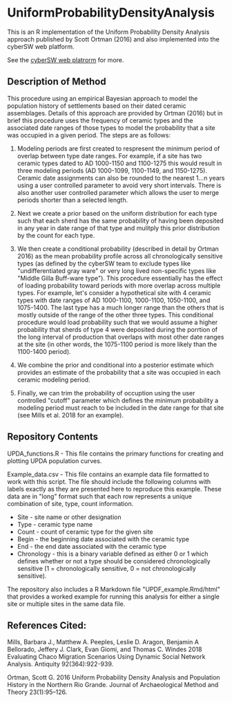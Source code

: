# UniformProbabilityDensityAnalysis
This is an R implementation of the Uniform Probability Density Analysis approach published by Scott Ortman (2016) and also implemented into the cyberSW web platform.

See the [cyberSW web platrorm](https://www.cybersw.org) for more.

## Description of Method

This procedure using an empirical Bayesian approach to model the population history of settlements based on their dated ceramic assemblages. Details of this approach are provided by Ortman (2016) but in brief this procedure uses the frequency of ceramic types and the associated date ranges of those types to model the probability that a site was occupied in a given period. The steps are as follows:

1) Modeling periods are first created to respresent the minimum period of overlap between type date ranges. For example, if a site has two ceramic types dated to AD 1000-1150 and 1100-1275 this would result in three modeling periods (AD 1000-1099, 1100-1149, and 1150-1275). Ceramic date assignments can also be rounded to the nearest 1...n years using a user controlled parameter to avoid very short intervals. There is also another user controlled parameter which allows the user to merge periods shorter than a selected length.

2) Next we create a prior based on the uniform distribution for each type such that each sherd has the same probability of having been deposited in any year in date range of that type and mulitply this prior distribution by the count for each type.

3) We then create a conditional probability (described in detail by Ortman 2016) as the mean probability profile across all chronologically sensitive types (as defined by the cyberSW team to exclude types like "undifferentiated gray ware" or very long lived non-specific types like "Middle Gilla Buff-ware type"). This procedure essentially has the effect of loading probability toward periods with more overlap across multiple types. For example, let's consider a hypothetical site with 4 ceramic types with date ranges of AD 1000-1100, 1000-1100, 1050-1100, and 1075-1400. The last type has a much longer range than the others that is mostly outside of the range of the other three types. This conditional procedure would load probability such that we would assume a higher probability that sherds of type 4 were deposited during the porrtion of the long interval of production that overlaps with most other date ranges at the site (in other words, the 1075-1100 period is more likely than the 1100-1400 period). 

4) We combine the prior and conditional into a posterior estimate which provides an estimate of the probability that a site was occupied in each ceramic modeling period.

5) Finally, we can trim the probability of occuption using the user controlled "cutoff" parameter which defines the minimum probability a modeling period must reach to be included in the date range for that site (see Mills et al. 2018 for an example). 

## Repository Contents

UPDA_functions.R - This file contains the primary functions for creating and plotting UPDA population curves.

Example_data.csv - This file contains an example data file formatted to work with this script. The file should include the following columns with labels exactly as they are presented here to reproduce this example. These data are in "long" format such that each row represents a unique combination of site, type, count information. 

  * Site - site name or other designation
  * Type - ceramic type name 
  * Count - count of ceramic type for the given site
  * Begin - the beginning date associated with the ceramic type
  * End - the end date associated with the ceramic type
  * Chronology - this is a binary variable defined as either 0 or 1 which defines whether or not a type should be considered chronologically sensitive (1 = chronologically sensitive, 0 = not chronologically sensitive).

The repository also includes a R Markdown file "UPDF_example.Rmd/html" that provides a worked example for running this analysis for either a single site or multiple sites in the same data file.

## References Cited:

Mills, Barbara J., Matthew A. Peeples, Leslie D. Aragon, Benjamin A Bellorado, Jeffery J. Clark, Evan Giomi, and Thomas C. Windes
2018
Evaluating Chaco Migration Scenarios Using Dynamic Social Network Analysis. Antiquity 92(364):922-939.


Ortman, Scott G.
2016
Uniform Probability Density Analysis and Population History in the Northern Rio Grande. Journal of Archaeological Method and Theory 23(1):95–126.

